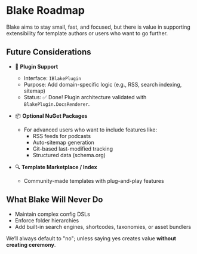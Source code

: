 # Blake Roadmap

Blake aims to stay small, fast, and focused, but there is value in supporting extensibility for template authors or users who want to go further.

## Future Considerations

- 🔌 **Plugin Support**
  - Interface: `IBlakePlugin`
  - Purpose: Add domain-specific logic (e.g., RSS, search indexing, sitemap)
  - Status: ✅ Done! Plugin architecture validated with `BlakePlugin.DocsRenderer`.

- 📦 **Optional NuGet Packages**
  - For advanced users who want to include features like:
    - RSS feeds for podcasts
    - Auto-sitemap generation
    - Git-based last-modified tracking
    - Structured data (schema.org)

- 🔍 **Template Marketplace / Index**
  - Community-made templates with plug-and-play features

## What Blake Will Never Do

- Maintain complex config DSLs
- Enforce folder hierarchies
- Add built-in search engines, shortcodes, taxonomies, or asset bundlers

We’ll always default to "no"; unless saying yes creates value **without creating ceremony**.
